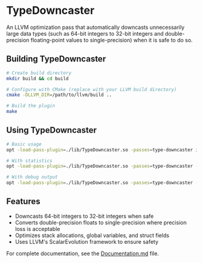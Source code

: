 # TypeDowncaster

An LLVM optimization pass that automatically downcasts unnecessarily large data types (such as 64-bit integers to 32-bit integers and double-precision floating-point values to single-precision) when it is safe to do so.

## Building TypeDowncaster

```bash
# Create build directory
mkdir build && cd build

# Configure with CMake (replace with your LLVM build directory)
cmake -DLLVM_DIR=/path/to/llvm/build ..

# Build the plugin
make
```

## Using TypeDowncaster

```bash
# Basic usage
opt -load-pass-plugin=./lib/TypeDowncaster.so -passes=type-downcaster input.ll -o output.ll

# With statistics
opt -load-pass-plugin=./lib/TypeDowncaster.so -passes=type-downcaster -stats input.ll -o output.ll

# With debug output
opt -load-pass-plugin=./lib/TypeDowncaster.so -passes=type-downcaster -debug-only=typedowncaster input.ll -o output.ll
```

## Features

- Downcasts 64-bit integers to 32-bit integers when safe
- Converts double-precision floats to single-precision where precision loss is acceptable
- Optimizes stack allocations, global variables, and struct fields
- Uses LLVM's ScalarEvolution framework to ensure safety

For complete documentation, see the [Documentation.md](Documentation.md) file.
